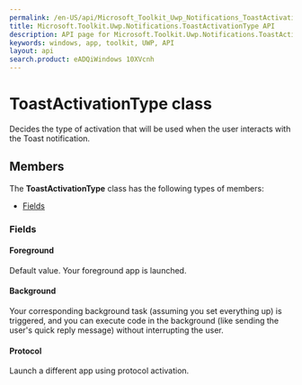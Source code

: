 ```yaml
---
permalink: /en-US/api/Microsoft_Toolkit_Uwp_Notifications_ToastActivationType.htm
title: Microsoft.Toolkit.Uwp.Notifications.ToastActivationType API 
description: API page for Microsoft.Toolkit.Uwp.Notifications.ToastActivationType
keywords: windows, app, toolkit, UWP, API
layout: api
search.product: eADQiWindows 10XVcnh
---
```



# ToastActivationType class

Decides the type of activation that will be used when the user interacts with the Toast notification.

## Members

The **ToastActivationType** class has the following types of members:

* [Fields](#Fields)

### Fields

#### Foreground

Default value. Your foreground app is launched.





#### Background

Your corresponding background task (assuming you set everything up) is triggered, and you can execute code in the background (like sending the user's quick reply message) without interrupting the user.





#### Protocol

Launch a different app using protocol activation.




